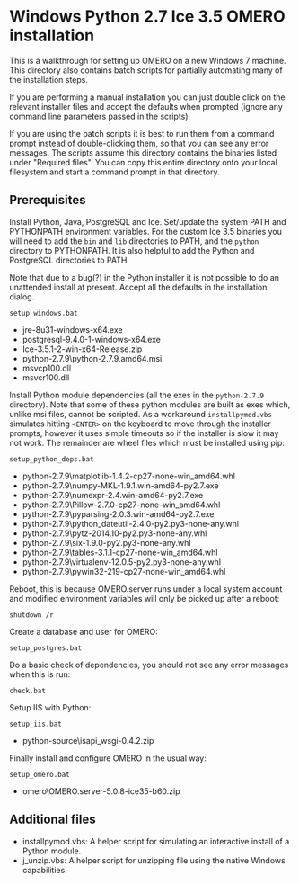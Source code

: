 Windows Python 2.7 Ice 3.5 OMERO installation
=============================================

This is a walkthrough for setting up OMERO on a new Windows 7 machine. This directory also contains batch scripts for partially automating many of the installation steps.

If you are performing a manual installation you can just double click on the relevant installer files and accept the defaults when prompted (ignore any command line parameters passed in the scripts).

If you are using the batch scripts it is best to run them from a command prompt instead of double-clicking them, so that you can see any error messages. The scripts assume this directory contains the binaries listed under "Required files". You can copy this entire directory onto your local filesystem and start a command prompt in that directory.


Prerequisites
-------------

Install Python, Java, PostgreSQL and Ice. Set/update the system PATH and PYTHONPATH environment variables. For the custom Ice 3.5 binaries you will need to add the `bin` and `lib` directories to PATH, and the `python` directory to PYTHONPATH. It is also helpful to add the Python and PostgreSQL directories to PATH.

Note that due to a bug(?) in the Python installer it is not possible to do an unattended install at present. Accept all the defaults in the installation dialog.

    setup_windows.bat

- jre-8u31-windows-x64.exe
- postgresql-9.4.0-1-windows-x64.exe
- Ice-3.5.1-2-win-x64-Release.zip
- python-2.7.9\python-2.7.9.amd64.msi
- msvcp100.dll
- msvcr100.dll

Install Python module dependencies (all the exes in the `python-2.7.9` directory). Note that some of these python modules are built as exes which, unlike msi files, cannot be scripted. As a workaround `installpymod.vbs` simulates hitting `<ENTER>` on the keyboard to move through the installer prompts, however it uses simple timeouts so if the installer is slow it may not work. The remainder are wheel files which must be installed using pip:

    setup_python_deps.bat

- python-2.7.9\matplotlib-1.4.2-cp27-none-win_amd64.whl
- python-2.7.9\numpy-MKL-1.9.1.win-amd64-py2.7.exe
- python-2.7.9\numexpr-2.4.win-amd64-py2.7.exe
- python-2.7.9\Pillow-2.7.0-cp27-none-win_amd64.whl
- python-2.7.9\pyparsing-2.0.3.win-amd64-py2.7.exe
- python-2.7.9\python_dateutil-2.4.0-py2.py3-none-any.whl
- python-2.7.9\pytz-2014.10-py2.py3-none-any.whl
- python-2.7.9\six-1.9.0-py2.py3-none-any.whl
- python-2.7.9\tables-3.1.1-cp27-none-win_amd64.whl
- python-2.7.9\virtualenv-12.0.5-py2.py3-none-any.whl
- python-2.7.9\pywin32-219-cp27-none-win_amd64.whl

Reboot, this is because OMERO.server runs under a local system account and modified environment variables will only be picked up after a reboot:

    shutdown /r

Create a database and user for OMERO:

    setup_postgres.bat

Do a basic check of dependencies, you should not see any error messages when this is run:

    check.bat

Setup IIS with Python:

    setup_iis.bat

- python-source\isapi_wsgi-0.4.2.zip

Finally install and configure OMERO in the usual way:

    setup_omero.bat

- omero\OMERO.server-5.0.8-ice35-b60.zip


Additional files
----------------

- installpymod.vbs: A helper script for simulating an interactive install of a Python module.
- j_unzip.vbs: A helper script for unzipping file using the native Windows capabilities.

